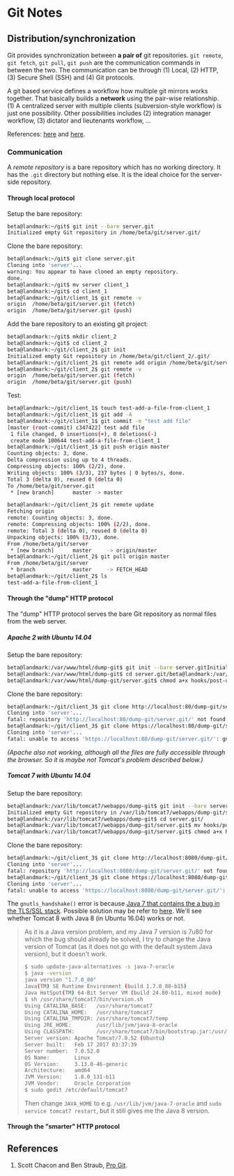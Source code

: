 # Git Notes

## Distribution/synchronization

Git provides synchronization between **a pair of** git repositories. `git remote`, `git fetch`, `git pull`, `git push` are the communication commands in between the two. The communication can be through (1) Local, (2) HTTP, (3) Secure Shell (SSH) and (4) Git protocols.

A git based service defines a workflow how multiple git mirrors works together. That basically builds a **network** using the pair-wise relationship. (1) A centralized server with multiple clients (subversion-style workflow) is just one possibility. Other possibilities includes (2) integration manager workflow, (3) dictator and lieutenants workflow, ...

References: [here](https://git-scm.com/about/distributed) and [here](http://gitref.org/remotes/).

### Communication

A *remote repository* is a bare repository which has no working directory. It has the `.git` directory but nothing else. It is the ideal choice for the server-side repository.

#### Through local protocol

Setup the bare repository:

```bash
beta@landmark:~/git$ git init --bare server.git
Initialized empty Git repository in /home/beta/git/server.git/
```

Clone the bare repository:

```bash
beta@landmark:~/git$ git clone server.git
Cloning into 'server'...
warning: You appear to have cloned an empty repository.
done.
beta@landmark:~/git$ mv server client_1
beta@landmark:~/git$ cd client_1
beta@landmark:~/git/client_1$ git remote -v
origin	/home/beta/git/server.git (fetch)
origin	/home/beta/git/server.git (push)
```

Add the bare repository to an existing git project:

```bash
beta@landmark:~/git$ mkdir client_2
beta@landmark:~/git$ cd client_2
beta@landmark:~/git/client_2$ git init
Initialized empty Git repository in /home/beta/git/client_2/.git/
beta@landmark:~/git/client_2$ git remote add origin /home/beta/git/server.git
beta@landmark:~/git/client_2$ git remote -v
origin	/home/beta/git/server.git (fetch)
origin	/home/beta/git/server.git (push)
```

Test:

```bash
beta@landmark:~/git/client_1$ touch test-add-a-file-from-client_1
beta@landmark:~/git/client_1$ git add -A
beta@landmark:~/git/client_1$ git commit -m "test add file"
[master (root-commit) c347422] test add file
 1 file changed, 0 insertions(+), 0 deletions(-)
 create mode 100644 test-add-a-file-from-client_1
beta@landmark:~/git/client_1$ git push origin master
Counting objects: 3, done.
Delta compression using up to 4 threads.
Compressing objects: 100% (2/2), done.
Writing objects: 100% (3/3), 237 bytes | 0 bytes/s, done.
Total 3 (delta 0), reused 0 (delta 0)
To /home/beta/git/server.git
 * [new branch]      master -> master
```

```bash
beta@landmark:~/git/client_2$ git remote update
Fetching origin
remote: Counting objects: 3, done.
remote: Compressing objects: 100% (2/2), done.
remote: Total 3 (delta 0), reused 0 (delta 0)
Unpacking objects: 100% (3/3), done.
From /home/beta/git/server
 * [new branch]      master     -> origin/master
beta@landmark:~/git/client_2$ git pull origin master
From /home/beta/git/server
 * branch            master     -> FETCH_HEAD
beta@landmark:~/git/client_2$ ls
test-add-a-file-from-client_1
```

#### Through the "dump" HTTP protocol

The "dump" HTTP protocol serves the bare Git repository as normal files from the web server.

##### Apache 2 with Ubuntu 14.04

Setup the bare repository:

```bash
beta@landmark:/var/www/html/dump-git$ git init --bare server.gitInitialized empty Git repository in /var/www/html/dump-git/server.git/
beta@landmark:/var/www/html/dump-git$ cd server.git/beta@landmark:/var/www/html/dump-git/server.git$ mv hooks/post-update.sample hooks/post-update
beta@landmark:/var/www/html/dump-git/server.git$ chmod a+x hooks/post-update
```

Clone the bare repository:

```bash
beta@landmark:~/git/client_3$ git clone http://localhost:80/dump-git/server.git
Cloning into 'server'...
fatal: repository 'http://localhost:80/dump-git/server.git/' not found
beta@landmark:~/git/client_3$ git clone https://localhost:80/dump-git/server.git
Cloning into 'server'...
fatal: unable to access 'https://localhost:80/dump-git/server.git/': gnutls_handshake() failed: An unexpected TLS packet was received.
```

*(Apache also not working, although all the files are fully accessible through the browser. So it is maybe not Tomcat's problem described below.)*

##### Tomcat 7 with Ubuntu 14.04

Setup the bare repository:

```bash
beta@landmark:/var/lib/tomcat7/webapps/dump-git$ git init --bare server.git
Initialized empty Git repository in /var/lib/tomcat7/webapps/dump-git/server.git/
beta@landmark:/var/lib/tomcat7/webapps/dump-git$ cd server.git/
beta@landmark:/var/lib/tomcat7/webapps/dump-git/server.git$ mv hooks/post-update.sample hooks/post-update
beta@landmark:/var/lib/tomcat7/webapps/dump-git/server.git$ chmod a+x hooks/post-update
```

Clone the bare repository:

```bash
beta@landmark:~/git/client_3$ git clone http://localhost:8080/dump-git/server.git
Cloning into 'server'...
fatal: repository 'http://localhost:8080/dump-git/server.git/' not found
beta@landmark:~/git/client_3$ git clone https://localhost:8080/dump-git/server.git
Cloning into 'server'...
fatal: unable to access 'https://localhost:8080/dump-git/server.git/': gnutls_handshake() failed: An unexpected TLS packet was received.
```

The `gnutls_handshake()` error is because [Java 7 that contains the a bug in the TLS/SSL stack](http://bugs.java.com/bugdatabase/view_bug.do?bug_id=8014618). Possible solution may be refer to [here](https://confluence.atlassian.com/bitbucketserverkb/error-gnutls_handshake-failed-a-tls-warning-alert-has-been-received-779171747.html). We'll see whether Tomcat 8 with Java 8 (in Ubuntu 16.04) works or not.

> As it is a Java version problem, and my Java 7 version is 7u80 for which the bug should already be solved, I try to change the Java version of Tomcat (as it does not go with the default system Java version), but it doesn't work.
>
> ```bash
> $ sudo update-java-alternatives -s java-7-oracle
> $ java -version
> java version "1.7.0_80"
> Java(TM) SE Runtime Environment (build 1.7.0_80-b15)
> Java HotSpot(TM) 64-Bit Server VM (build 24.80-b11, mixed mode)
> $ sh /usr/share/tomcat7/bin/version.sh
> Using CATALINA_BASE:   /usr/share/tomcat7
> Using CATALINA_HOME:   /usr/share/tomcat7
> Using CATALINA_TMPDIR: /usr/share/tomcat7/temp
> Using JRE_HOME:        /usr/lib/jvm/java-8-oracle
> Using CLASSPATH:       /usr/share/tomcat7/bin/bootstrap.jar:/usr/share/tomcat7/bin/tomcat-juli.jar
> Server version: Apache Tomcat/7.0.52 (Ubuntu)
> Server built:   Feb 17 2017 03:37:39
> Server number:  7.0.52.0
> OS Name:        Linux
> OS Version:     3.13.0-46-generic
> Architecture:   amd64
> JVM Version:    1.8.0_131-b11
> JVM Vendor:     Oracle Corporation
> $ sudo gedit /etc/default/tomcat7
> ```
> Then change `JAVA_HOME` to e.g. `/usr/lib/jvm/java-7-oracle` and `sudo service tomcat7 restart`, but it still gives me the Java 8 version.

#### Through the "smarter" HTTP protocol

## References

1. Scott Chacon and Ben Straub, [Pro Git](https://git-scm.com/book/en/v2).

